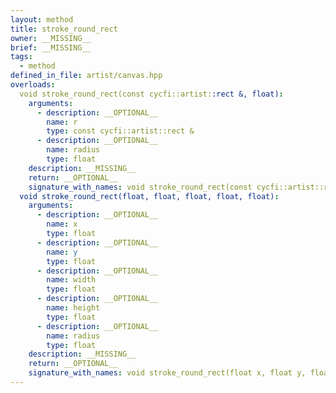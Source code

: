 ```yaml
---
layout: method
title: stroke_round_rect
owner: __MISSING__
brief: __MISSING__
tags:
  - method
defined_in_file: artist/canvas.hpp
overloads:
  void stroke_round_rect(const cycfi::artist::rect &, float):
    arguments:
      - description: __OPTIONAL__
        name: r
        type: const cycfi::artist::rect &
      - description: __OPTIONAL__
        name: radius
        type: float
    description: __MISSING__
    return: __OPTIONAL__
    signature_with_names: void stroke_round_rect(const cycfi::artist::rect & r, float radius)
  void stroke_round_rect(float, float, float, float, float):
    arguments:
      - description: __OPTIONAL__
        name: x
        type: float
      - description: __OPTIONAL__
        name: y
        type: float
      - description: __OPTIONAL__
        name: width
        type: float
      - description: __OPTIONAL__
        name: height
        type: float
      - description: __OPTIONAL__
        name: radius
        type: float
    description: __MISSING__
    return: __OPTIONAL__
    signature_with_names: void stroke_round_rect(float x, float y, float width, float height, float radius)
---
```

